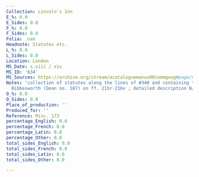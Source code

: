 ```yaml
---
Collection: Lincoln's Inn
E_%: 0.0
E_Sides: 0.0
F_%: 0.0
F_Sides: 0.0
Folia: .nan
Headnote: Statutes etc.
L_%: 0.0
L_Sides: 0.0
Location: London
MS_Date: s.xiii / xiv
MS_ID: '634'
MS_Sources: https://archive.org/stream/acataloguemanus00commgoog#page/n173/mode/1up/search/CLXXIII
Notes: 'collection of statutes along the lines of #348 and containing the Magna Carta;  Walter
  Bibbesworth (Dean no. 287) on ff. 215r-216v ; detailed description N/A'
O_%: 0.0
O_Sides: 0.0
Place_of_production: ''
Produced_for: ''
Reference: Misc. 173
percentage_English: 0.0
percentage_French: 0.0
percentage_Latin: 0.0
percentage_Other: 0.0
total_sides_English: 0.0
total_sides_French: 0.0
total_sides_Latin: 0.0
total_sides_Other: 0.0

---
```

